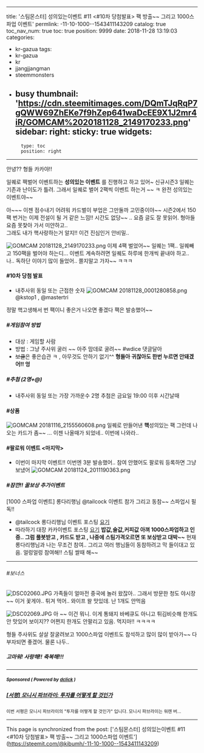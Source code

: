 
---
title: '스팀몬스터] 성의있는이벤트 #11 <#10차 당첨발표> 팩 방출~~ 그리고 1000스파업 이벤트'
permlink: -11-10-1000--1543411143209
catalog: true
toc_nav_num: true
toc: true
position: 9999
date: 2018-11-28 13:19:03
categories:
- kr-gazua
tags:
- kr-gazua
- kr
- jjangjjangman
- steemmonsters
- busy
thumbnail: 'https://cdn.steemitimages.com/DQmTJqRqP7gQWW69ZhEKe7f9hZep641waDcEE9X1J2mr4iR/GOMCAM%2020181128_2149170233.png'
sidebar:
    right:
        sticky: true
widgets:
    -
        type: toc
        position: right
---


안녕?? 형들 카카야!!



일퀘로 팩벌어 이벤트하는 
**성의있는 이벤트** 를 진행하고 하고 있어~
신규시즌3 일퀘는 기존과 난이도가 틀려.
그래서 일퀘로 벌어 2팩씩 이벤트 하는거 ~~ ㅋ
완전 성의있는 이벤트야~~

아~~~ 이젠 점수내기 어려워 카드벌이 부업은 그만둘까 고민중이야~~
시즌2에서 150팩 번거는 이제 전설이 될 거 같은 느낌!!
시간도 없당~~ .. 요즘 글도 잘 못읽어.
형아들 요즘 못찿아 가서 미얀하고..  
그래도 내가 핵사랑하는거 알지!! 이건 진심인거 안비밀..

![GOMCAM 20181128_2149170233.png](https://cdn.steemitimages.com/DQmTJqRqP7gQWW69ZhEKe7f9hZep641waDcEE9X1J2mr4iR/GOMCAM%2020181128_2149170233.png)
이제 4팩 벌었어~~ 일퀘는 1팩.. 일퀘빼고 150팩을 벌어야 하는디...
이벤트 계속하려면 일퀘도 하루에 한개씩 끝내야 하고..
나.. 독하단 이야기 많이 들었어.. 쫄지말고 가자~~ ㅋㅋㅋ





#### #10차 당첨 발표
- 내주사위 동일 또는 근접한 숫자
![GOMCAM 20181128_0001280858.png](https://cdn.steemitimages.com/DQmQTJYJBqwf7ZZfoR6pmoXwzm76DBivLN8ggCx2h2kswXP/GOMCAM%2020181128_0001280858.png)
  @kstop1 , @mastertri

정말 핵고생해서 번 팩이니 좋은거 나오면 좋겠다
팩은 발송했어~~

##### #게임참여 방법
- 대상 : 게임할 사람
- 방법 : 그냥 주사위 굴러 ~~ 아주 맘데로 굴려~~  #wdice 댓글달아
- ~~보클~~은 좋은습관 ㅋ , 아무것도 안하기 없기^^
  **형들아 귀찮아도 한번 누르면 안돼겠어!! 엉**

##### #추첨 (2명+@)
-  내주사위 동일 또는 가장 가까운수 2명
추첨은 금요일 19:00 이후 시간날때

#### #상품
![GOMCAM 20181116_2155560608.png](https://steemitimages.com/400x400/https://cdn.steemitimages.com/DQmT8vwttCPYDuuVUHqKhDVtSP86LAmL4GWD7nkzbbRKNA3/GOMCAM%2020181116_2155560608.png)
일퀘로 만들어낸 **핵**성의있는 팩
그런데 나오는 카드가 좀~~ ... 이젠 나올때가 되었네.. 이번에 나와라..

#### #팔로워 이벤트 <마지막>
- 이번이 마지막 이벤트!! 
이번엔 3분 발송했어.. 참여 안했어도 팔로워 등록하면 그냥 보냈어
![GOMCAM 20181124_2011190363.png](https://steemitimages.com/400x400/https://cdn.steemitimages.com/DQmUwxcK979v2F4RiHf9qBLkRFkXpYC6iJrzc9zZGAcweHS/GOMCAM%2020181124_2011190363.png)   



##### #잠깐!!   꿀보상 추가이벤트
[1000 스파업 이벤트] 롱다리행님 @tailcock 이벤트 참가 그리고 동참~~ 스파업시 필독!!
 - @tailcock  롱다리행님 이벤트 포스팅 [요기](https://steemit.com/kr-event/@tailcock/000--1543239876142)
 - 따라하기 대장 카카이벤트 포스팅 [요기](https://steemit.com/upsteeem/@kibumh/1000-tailcock--1543406279796)
**밥값,술값,커피값 아껴 1000스파업하고 인증.. 
그럼 풀봇받고 , 카드도 받고 , 나중에 스팀가격오르면 또 보상받고 대박~~**
현재 롱다리행님과 나는 무조건 참여.. 그리고 여러 행님들이 동참하려고
막 들이대고 있음.  얼렁얼렁 참여해!! 스팀 쌀때 해~~

---

###### #보너스
![DSC02060.JPG](https://cdn.steemitimages.com/DQmX61WBhSK1r5DscmVgUznrXcikE7EF6X3wv3DRtM72qdM/DSC02060.JPG)
가족들이 얼마전 중국에 놀러 왔잖아.. 그래서 방문한 청도 야시장~~
이거 꽃게야.. 튀겨 먹어.. 와이프 왈 맛있데. 난 1개도 안먹음

![DSC02069.JPG](https://cdn.steemitimages.com/DQmTJPj7HVK6uHxQTLXKJqijBD9Gada2KjqWwFLyavP43TA/DSC02069.JPG)
아 ~~ 이건 뭐니. 이게 통돼지 바베큐도 아니고 튀김비슷해
한개도 안 맛있어 보이지?? 어쩐지 한개도 안팔리고 있음.  먹지마!! ㅋㅋㅋㅋ


형들 주사위도 살살 잘굴려보고 1000스파업 이벤트도 참석하고
많이 많이 받아가~~ 다 부자되면 좋겠어. 물론 나두.. 

##### 고마워! 사랑해!! 축복해!!!

---

#####  <sub> **Sponsored ( Powered by [dclick](https://www.dclick.io) )** </sub>
##### [[서평] 모니시 파브라이: 투자를 어떻게 할 것인가](https://api.dclick.io/v1/c?x=eyJhbGciOiJIUzI1NiIsInR5cCI6IkpXVCJ9.eyJjIjoia2lidW1oIiwicyI6Ii0xMS0xMC0xMDAwLS0xNTQzNDExMTQzMjA5IiwiYSI6WyJ0LTEwMzMiXSwidXJsIjoiaHR0cHM6Ly9zdGVlbWl0LmNvbS9kY2xpY2svQGdsb3J5Ny8tLTE1NDMxNDE5NzgwMzMiLCJpYXQiOjE1NDM0MTExNDMsImV4cCI6MTg1ODc3MTE0M30.veW0VGy82C4Utoo-eHZj5ONYIsmTjYWnbj4L5ElRBvc)
<sup>이번 서평은 모니시 파브라이의 "투자를 어떻게 할 것인가" 입니다. 모니시 파브라이는 워렌 버...</sup>
</center>

- - -

This page is synchronized from the post: ['스팀몬스터] 성의있는이벤트 #11 <#10차 당첨발표> 팩 방출~~ 그리고 1000스파업 이벤트'](https://steemit.com/@kibumh/-11-10-1000--1543411143209)
